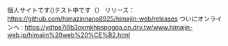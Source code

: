 個人サイトです()テスト中です（）
リリース： https://github.com/himazinnano8925/himajin-web/releases
ついにオンラインへ : https://ydtpa7i9b3ovmkhpspggqa.on.drv.tw/www.himajin-web.jp/himajin%20web%20%CE%B2.html
